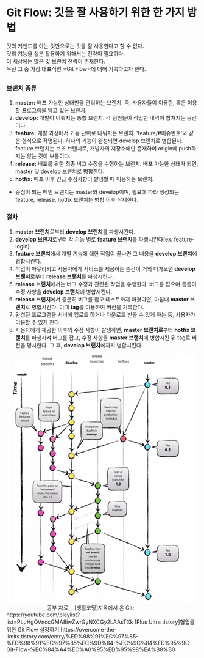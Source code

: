 # Git Flow: 깃을 잘 사용하기 위한 한 가지 방법

깃의 커맨드를 아는 것만으로는 깃을 잘 사용한다고 할 수 없다.   
깃의 기능을 십분 활용하기 위해서는 전략이 필요하다.   
이 세상에는 많은 깃 브랜치 전략이 존재한다.    
우선 그 중 가장 대표적인 ⭐️Git Flow⭐️에 대해 기록하고자 한다.     
      
### 브랜치 종류     
1) **master:** 배포 가능한 상태만을 관리하는 브랜치. 즉, 사용자들이 이용한, 혹은 이용할 프로그램을 담고 있는 브랜치.     
2) **develop:** 개발이 이뤄지는 통합 브랜치. 각 팀원들이 작업한 내역이 합쳐지는 공간이다.    
3) **feature:** 개발 과정에서 기능 단위로 나눠지는 브랜치. 'feature/#이슈번호'와 같은 형식으로 작명된다.  하나의 기능이 완성되면 develop 브랜치로 병합된다. feature 브랜치는 보조 브랜치로, 개발자의 저장소에만 존재하며 origin에 push하지는 않는 것이 보통이다.              
4) **release:** 배포를 위한 최종 버그 수정을 수행하는 브랜치. 배포 가능한 상태가 되면, master 및 develop 브랜치로 병합한다.        
5) **hotfix:** 배포 이후 긴급 수정사항이 발생할 때 이용하는 브랜치.    
* 중심이 되는 메인 브랜치는 master와 develop이며, 필요에 따라 생성되는 feature, release, hotfix 브랜치는 병합 이후 삭제한다.    
     
### 절차    
1) **master 브랜치**로부터 **develop 브랜치**를 파생시킨다.   
2) **develop 브랜치**로부터 각 기능 별로 **feature 브랜치**를 파생시킨다(ex. feature-login).   
3) **feature 브랜치**에서 개별 기능에 대한 작업이 끝나면 그 내용을 **develop 브랜치**에 병합시킨다.   
4) 작업이 마무리되고 사용자에게 서비스를 제공하는 순간이 거의 다가오면 **develop 브랜치**로부터 **release 브랜치**를 파생시킨다.   
5) **release 브랜치**에서는 버그 수정과 관련된 작업을 수행한다. 버그를 잡으며 틈틈이 수정 사항을 **develop 브랜치**에 병합시킨다.    
6) **release 브랜치**에서 충분히 버그를 잡고 테스트까지 마쳤다면, 마침내 **master 브랜치**로 병합시킨다. 이때 **tag**를 이용하여 버전을 기록한다.    
7) 완성된 프로그램을 서버에 업로드 하거나 다운로드 받을 수 있게 하는 등, 사용자가 이용할 수 있게 한다.   
8) 사용자에게 제공한 이후의 수정 사항이 발생하면, **master 브랜치로**부터 **hotfix 브랜치**를 파생시켜 버그를 잡고, 수정 사항을 **master 브랜치**에 병합시킨 뒤 tag로 버전을 명시한다. 그 후, **develop 브랜치**에까지 병합시킨다.   
     
<img src="img/git_flow.png"  width="500" height="650"/>
   --------------
__공부 자료__    
[생활코딩]지옥에서 온 Git: https://youtube.com/playlist?list=PLuHgQVnccGMA8iwZwrGyNXCGy2LAAsTXk    
[Plus Ultra tistory]협업을 위한 Git Flow 설정하기:https://overcome-the-limits.tistory.com/entry/%ED%98%91%EC%97%85-%ED%98%91%EC%97%85%EC%9D%84-%EC%9C%84%ED%95%9C-Git-Flow-%EC%84%A4%EC%A0%95%ED%95%98%EA%B8%B0